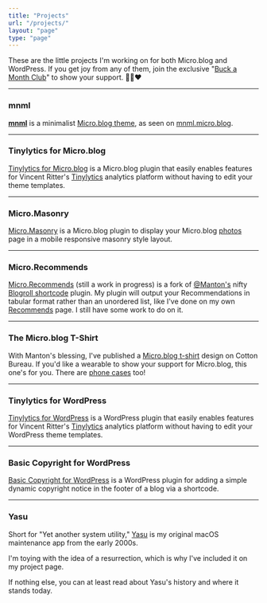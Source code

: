 ```yaml
---
title: "Projects"
url: "/projects/"
layout: "page"
type: "page"
---
```


These are the little projects I'm working on for both Micro.blog and WordPress. If you get joy from any of them, join the exclusive "[Buck a Month Club](https://buymeacoffee.com/jim.mitchell/membership)" to show your support. ✌🏻❤️

---

### mnml

**[mnml](https://github.com/jimmitchell/mnml)** is a minimalist [Micro.blog theme](https://micro.blog/account/plugins/view/138), as seen on [mnml.micro.blog](https://mnml.micro.blog).

---

### Tinylytics for Micro.blog

[Tinylytics for Micro.blog](https://jimmitchell.org/tinylytics-for-microblog/) is a Micro.blog plugin that easily enables features for Vincent Ritter's [Tinylytics](https://tinylytics.app) analytics platform without having to edit your theme templates.

---

### Micro.Masonry

[Micro.Masonry](https://micro.blog/account/plugins/view/137) is a Micro.blog plugin to display your Micro.blog [photos](/photos) page in a mobile responsive masonry style layout.

---

### Micro.Recommends

[Micro.Recommends](https://github.com/jimmitchell/micro-recommends) (still a work in progress) is a fork of [@Manton's](https://micro.blog/manton) nifty [Blogroll shortcode](https://micro.blog/account/plugins/view/119) plugin. My plugin will output your Recommendations in tabular format rather than an unordered list, like I've done on my own [Recommends](/recommends/) page. I still have some work to do on it.

---

### The Micro.blog T-Shirt

With Manton's blessing, I've published a [Micro.blog t-shirt](https://cottonbureau.com/p/ZJUKRZ/shirt/microblog-tee#/27062466/tee-men-premium-lightweight-vintage-black-tri-blend-s) design on Cotton Bureau. If you'd like a wearable to show your support for Micro.blog, this one's for you. There are [phone cases](https://cottonbureau.com/p/P3KM3N/phonecase/microblog-phone-case#/27065688/iphone-16-iphone-16-pro-tough-magsafe-charcoal) too!

---

### Tinylytics for WordPress

[Tinylytics for WordPress](https://wordpress.org/plugins/jmitch-tinylytics/) is a WordPress plugin that easily enables features for Vincent Ritter's [Tinylytics](https://tinylytics.app) analytics platform without having to edit your WordPress theme templates.

---

### Basic Copyright for WordPress

[Basic Copyright for WordPress](https://wordpress.org/plugins/basic-copyright/) is a WordPress plugin for adding a simple dynamic copyright notice in the footer of a blog via a shortcode.

---

### Yasu

Short for "Yet another system utility," [Yasu](https://yasuapp.dev/yasu/) is my original macOS maintenance app from the early 2000s.

I'm toying with the idea of a resurrection, which is why I've included it on my project page.

If nothing else, you can at least read about Yasu's history and where it stands today.